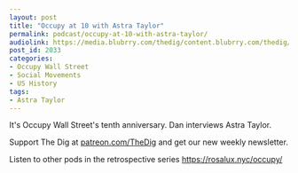 ```yaml
---
layout: post
title: "Occupy at 10 with Astra Taylor"
permalink: podcast/occupy-at-10-with-astra-taylor/
audiolink: https://media.blubrry.com/thedig/content.blubrry.com/thedig/The_Dig-EP_323-Taylor.mp3
post_id: 2033
categories: 
- Occupy Wall Street
- Social Movements
- US History
tags: 
- Astra Taylor
---
```


It's Occupy Wall Street's tenth anniversary. Dan interviews Astra Taylor.

Support The Dig at [patreon.com/TheDig](http://www.patreon.com/TheDig)  and get our new weekly newsletter.

Listen to other pods in the retrospective series https://rosalux.nyc/occupy/
